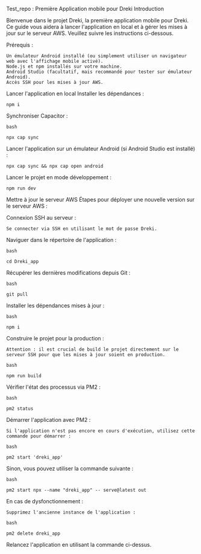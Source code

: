 Test_repo : Première Application mobile pour Dreki
Introduction

Bienvenue dans le projet Dreki, la première application mobile pour Dreki. Ce guide vous aidera à lancer l'application en local et à gérer les mises à jour sur le serveur AWS. Veuillez suivre les instructions ci-dessous.

Prérequis : 

    Un émulateur Android installé (ou simplement utiliser un navigateur web avec l'affichage mobile activé).
    Node.js et npm installés sur votre machine.
    Android Studio (facultatif, mais recommandé pour tester sur émulateur Android).
    Accès SSH pour les mises à jour AWS.

Lancer l'application en local
   Installer les dépendances :

    npm i
  
  Synchroniser Capacitor :

    bash

    npx cap sync

Lancer l'application sur un émulateur Android (si Android Studio est installé) :

    npx cap sync && npx cap open android

Lancer le projet en mode développement :

    npm run dev

Mettre à jour le serveur AWS
Étapes pour déployer une nouvelle version sur le serveur AWS :

  Connexion SSH au serveur :
        
    Se connecter via SSH en utilisant le mot de passe Dreki.

  Naviguer dans le répertoire de l'application :

    bash

    cd Dreki_app

  Récupérer les dernières modifications depuis Git :

    bash

    git pull

  Installer les dépendances mises à jour :

    bash

    npm i

  Construire le projet pour la production :

    Attention : il est crucial de build le projet directement sur le serveur SSH pour que les mises à jour soient en production.

    bash

    npm run build

  Vérifier l'état des processus via PM2 :

    bash

    pm2 status

  Démarrer l'application avec PM2 :

    Si l'application n'est pas encore en cours d'exécution, utilisez cette commande pour démarrer :

    bash

    pm2 start 'dreki_app'

  Sinon, vous pouvez utiliser la commande suivante :

    bash

    pm2 start npx --name "dreki_app" -- serve@latest out

En cas de dysfonctionnement :

    Supprimez l'ancienne instance de l'application :

    bash

    pm2 delete dreki_app

Relancez l'application en utilisant la commande ci-dessus.
